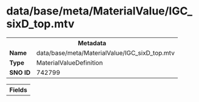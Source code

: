 <h1>data/base/meta/MaterialValue/IGC_sixD_top.mtv</h1><table><tr><th colspan="100%">Metadata</th></tr><tr><td><b>Name</b></td><td>data/base/meta/MaterialValue/IGC_sixD_top.mtv</td></tr><tr><td><b>Type</b></td><td>MaterialValueDefinition</td></tr><tr><td><b>SNO ID</b></td><td>742799</td></tr></table>

<table><tr><th colspan="100%">Fields</th></tr></table>

